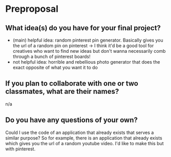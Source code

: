 # Preproposal

## What idea(s) do you have for your final project?

- (main) helpful idea: random pinterest pin generator. Basically gives you the url of a random pin on pinterest -> I think it'd be a good tool for creatives who want to find new ideas but don't wanna necessarily comb through a bunch of pinterest boards!
- not helpful idea: horrible and rebellious photo generator that does the exact opposite of what you want it to do

## If you plan to collaborate with one or two classmates, what are their names?

n/a

## Do you have any questions of your own?

Could I use the code of an application that already exists that serves a similar purpose? So for example, there is an application that already exists which 
gives you the url of a random youtube video. I'd like to make this but with pinterest.
